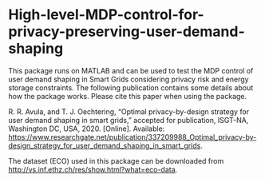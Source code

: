 # High-level-MDP-control-for-privacy-preserving-user-demand-shaping
 
This package runs on MATLAB and can be used to test the MDP control of user demand shaping in Smart Grids considering privacy risk and energy storage constraints. The following publication contains some details about how the package works. Please cite this paper when using the package.

R. R. Avula, and T. J. Oechtering, “Optimal privacy-by-design strategy for user demand shaping in smart grids,” accepted for publication, ISGT-NA, Washington DC, USA, 2020. [Online]. Available: https://www.researchgate.net/publication/337209988_Optimal_privacy-by-design_strategy_for_user_demand_shaping_in_smart_grids.

The dataset (ECO) used in this package can be downloaded from http://vs.inf.ethz.ch/res/show.html?what=eco-data.
